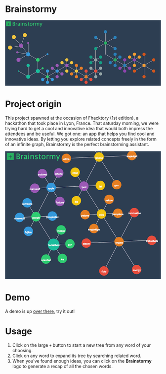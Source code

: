 Brainstormy
===========

![Brainstormy](images/screenshot.png "Brainstormy")

# Project origin
This project spawned at the occasion of Fhacktory (1st edition), a hackathon that took place in Lyon, France.
That saturday morning, we were trying hard to get a cool and innovative idea that would both impress the attendees and be useful. We got one: an app that helps you find cool and innovative ideas.
By letting you explore related concepts freely in the form of an infinite graph, Brainstormy is the perfect brainstorming assistant.

![Brainstormy](images/example.png "Brainstormy")

# Demo
A demo is up [over there](http://vps.nimierdavid.fr/brainstormy/), try it out!

# Usage

1. Click on the large `+` button to start a new tree from any word of your choosing.
1. Click on any word to expand its tree by searching related word.
1. When you've found enough ideas, you can click on the **Brainstormy** logo to generate a recap of all the chosen words.